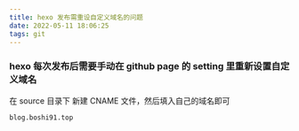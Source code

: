 ```yaml
---
title: hexo 发布需重设自定义域名的问题
date: 2022-05-11 18:06:25
tags: git
---
```


### hexo 每次发布后需要手动在 github page 的 setting 里重新设置自定义域名

在 source 目录下 新建 CNAME 文件，然后填入自己的域名即可

```
blog.boshi91.top
```

